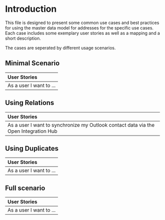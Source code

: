 

# Introduction
This file is designed to present some common use cases and best practices for using the master data model for addresses for the specific use cases.
Each case includes some exemplary user stories as well as a mapping and a short description.

The cases are seperated by different usage scenarios.

## Minimal Scenario

| User Stories |
| :--- |
|As a user I want to ... |

## Using Relations

| User Stories |
| :--- |
|As a user I want to synchronize my Outlook contact data via the Open Integration Hub |

## Using Duplicates

| User Stories |
| :--- |
|As a user I want to ... |

## Full scenario

| User Stories |
| :--- |
|As a user I want to ... |
